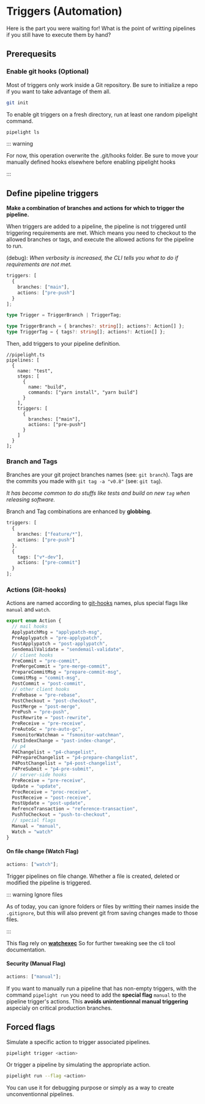 # Triggers (Automation)

Here is the part you were waiting for!
What is the point of writting pipelines if you still have to execute them by hand?

## Prerequesits

### Enable git hooks (Optional)

Most of triggers only work inside a Git repository.
Be sure to initialize a repo if you want to take advantage of them all.

```sh
git init
```

To enable git triggers on a fresh directory, run at least one random pipelight command.

```sh
pipelight ls
```

::: warning

For now, this operation overwrite the .git/hooks folder.
Be sure to move your manually defined hooks elsewhere before enabling pipelight hooks

:::

## Define pipeline triggers

**Make a combination of branches and actions for which to trigger the pipeline.**

When triggers are added to a pipeline, the pipeline is not triggered until triggering requirements are met.
Which means you need to checkout to the allowed branches or tags, and execute the allowed actions for the pipeline to run.

(debug): _When verbosity is increased, the CLI tells you what to do if requirements are not met._

```ts
triggers: [
  {
    branches: ["main"],
    actions: ["pre-push"]
  }
];
```

```ts
type Trigger = TriggerBranch | TriggerTag;

type TriggerBranch = { branches?: string[]; actions?: Action[] };
type TriggerTag = { tags?: string[]; actions?: Action[] };
```

Then, add triggers to your pipeline definition.

```ts{11}
//pipelight.ts
pipelines: [
  {
    name: "test",
    steps: [
      {
        name: "build",
        commands: ["yarn install", "yarn build"]
      }
    ],
    triggers: [
      {
        branches: ["main"],
        actions: ["pre-push"]
      }
    ]
  }
];
```

### Branch and Tags

Branches are your git project branches names (see: `git branch`).
Tags are the commits you made with `git tag -a "v0.8"` (see: `git tag`).

_It has become common to do stuffs like tests and build on new `tag` when releasing software._

Branch and Tag combinations are enhanced by **globbing**.

```ts
triggers: [
  {
    branches: ["feature/*"],
    actions: ["pre-push"]
  },
  {
    tags: ["v*-dev"],
    actions: ["pre-commit"]
  }
];
```

### Actions (Git-hooks)

Actions are named according to [git-hooks](https://githooks.com/) names,
plus special flags like `manual` and `watch`.

```ts
export enum Action {
  // mail hooks
  ApplypatchMsg = "applypatch-msg",
  PreApplypatch = "pre-applypatch",
  PostApplypatch = "post-applypatch",
  SendemailValidate = "sendemail-validate",
  // client hooks
  PreCommit = "pre-commit",
  PreMergeCommit = "pre-merge-commit",
  PrepareCommitMsg = "prepare-commit-msg",
  CommitMsg = "commit-msg",
  PostCommit = "post-commit",
  // other client hooks
  PreRebase = "pre-rebase",
  PostCheckout = "post-checkout",
  PostMerge = "post-merge",
  PrePush = "pre-push",
  PostRewrite = "post-rewrite",
  PreReceive = "pre-receive",
  PreAutoGc = "pre-auto-gc",
  FsmonitorWatchman = "fsmonitor-watchman",
  PostIndexChange = "past-index-change",
  // p4
  P4Changelist = "p4-changelist",
  P4PrepareChangelist = "p4-prepare-changelist",
  P4PostChangelist = "p4-post-changelist",
  P4PreSubmit = "p4-pre-submit",
  // server-side hooks
  PreReceive = "pre-receive",
  Update = "update",
  ProcReceive = "proc-receive",
  PostReceive = "post-receive",
  PostUpdate = "post-update",
  RefrenceTransaction = "reference-transaction",
  PushToCheckout = "push-to-checkout",
  // special flags
  Manual = "manual",
  Watch = "watch"
}
```

#### On file change (Watch Flag)

```ts
actions: ["watch"];
```

Trigger pipelines on file change.
Whether a file is created, deleted or modified the pipeline is triggered.

::: warning Ignore files

As of today, you can ignore folders or files by writting their names inside the `.gitignore`,
but this will also prevent git from saving changes made to those files.

:::

This flag rely on **[watchexec](https://github.com/watchexec/watchexec)**
So for further tweaking see the cli tool documentation.

#### Security (Manual Flag)

```ts
actions: ["manual"];
```

If you want to manually run a pipeline that has non-empty triggers, with the command `pipelight run`
you need to add the **special flag** `manual` to the pipeline trigger's actions.
This **avoids unintentionnal manual triggering** aspecialy on critical production branches.

## Forced flags

Simulate a specific action to trigger associated pipelines.

```sh
pipelight trigger <action>
```

Or trigger a pipeline by simulating the appropriate action.

```sh
pipelight run --flag <action>
```

You can use it for debugging purpose or simply as a way to create unconventionnal pipelines.
